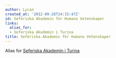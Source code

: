 ```yaml
---
author: Lycan
created_at: '2012-09-28T14:15:47Z'
id: Seferiska Akademin för Humana Vetenskaper
links:
  alias_for:
  - Seferiska Akademin i Turina
title: Seferiska Akademin för Humana Vetenskaper
---
```


Alias for [Seferiska Akademin i Turina]

  [Seferiska Akademin i Turina]: Seferiska_Akademin_i_Turina